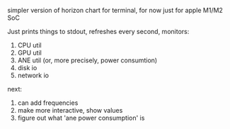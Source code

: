 simpler version of horizon chart for terminal, for now just for apple M1/M2 SoC 

Just prints things to stdout, refreshes every second, monitors:
1. CPU util
2. GPU util
3. ANE util (or, more precisely, power consumtion)
4. disk io
5. network io

next:
1. can add frequencies
2. make more interactive, show values
3. figure out what 'ane power consumption' is